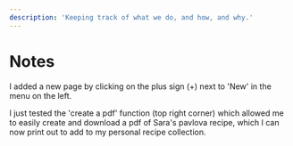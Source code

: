 ```yaml
---
description: 'Keeping track of what we do, and how, and why.'
---
```


# Notes

I added a new page by clicking on the plus sign \(+\) next to 'New' in the menu on the left.

I just tested the 'create a pdf' function \(top right corner\) which allowed me to easily create and download a pdf of Sara's pavlova recipe, which I can now print out to add to my personal recipe collection. 

